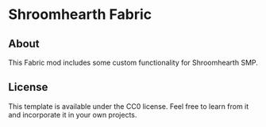 # Shroomhearth Fabric

## About

This Fabric mod includes some custom functionality for Shroomhearth SMP.

## License

This template is available under the CC0 license. Feel free to learn from it and incorporate it in your own projects.
